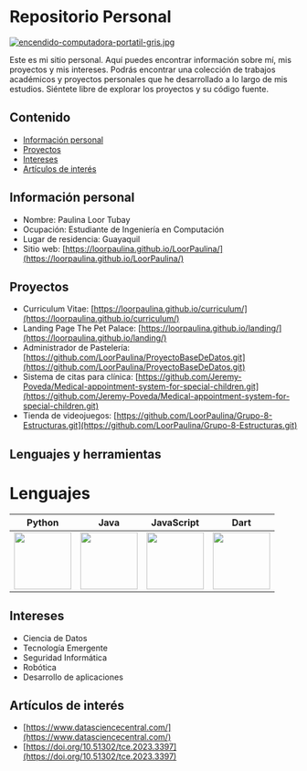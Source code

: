 # Repositorio Personal
[![encendido-computadora-portatil-gris.jpg](https://i.postimg.cc/cJvjc34s/encendido-computadora-portatil-gris.jpg)](https://postimg.cc/f3hBzJ9F)

Este es mi sitio personal. Aquí puedes encontrar información sobre mí, mis
proyectos y mis intereses. Podrás encontrar una colección de trabajos académicos y proyectos personales que he desarrollado a lo largo de mis estudios. Siéntete libre de explorar los proyectos y su código fuente.
## Contenido
* [Información personal](#información-personal)
* [Proyectos](#proyectos)
* [Intereses](#intereses)
* [Artículos de interés](#artículos-de-interés)
## Información personal
* Nombre: Paulina Loor Tubay
* Ocupación: Estudiante de Ingeniería en Computación
* Lugar de residencia: Guayaquil
* Sitio web: [https://loorpaulina.github.io/LoorPaulina/](https://loorpaulina.github.io/LoorPaulina/)
## Proyectos
* Curriculum Vitae: [https://loorpaulina.github.io/curriculum/](https://loorpaulina.github.io/curriculum/)
* Landing Page The Pet Palace: [https://loorpaulina.github.io/landing/](https://loorpaulina.github.io/landing/)
* Administrador de Pastelería: [https://github.com/LoorPaulina/ProyectoBaseDeDatos.git](https://github.com/LoorPaulina/ProyectoBaseDeDatos.git)
* Sistema de citas para clínica: [https://github.com/Jeremy-Poveda/Medical-appointment-system-for-special-children.git](https://github.com/Jeremy-Poveda/Medical-appointment-system-for-special-children.git)
* Tienda de videojuegos: [https://github.com/LoorPaulina/Grupo-8-Estructuras.git](https://github.com/LoorPaulina/Grupo-8-Estructuras.git)
  
## Lenguajes y herramientas
# Lenguajes
| Python | Java | JavaScript | Dart |
|--------|------|------------|------|
| <img src="https://upload.wikimedia.org/wikipedia/commons/c/c3/Python-logo-notext.svg" width="100"/> | <img src="https://upload.wikimedia.org/wikipedia/en/3/30/Java_programming_language_logo.svg" width="100"/> | <img src="https://upload.wikimedia.org/wikipedia/commons/6/6a/JavaScript-logo.png" width="100"/> | <img src="https://upload.wikimedia.org/wikipedia/commons/7/7e/Dart-logo.png" width="100"/> |

## Intereses
* Ciencia de Datos
* Tecnología Emergente
* Seguridad Informática
* Robótica
* Desarrollo de aplicaciones
## Artículos de interés
* [https://www.datasciencecentral.com/](https://www.datasciencecentral.com/)
* [https://doi.org/10.51302/tce.2023.3397](https://doi.org/10.51302/tce.2023.3397)
